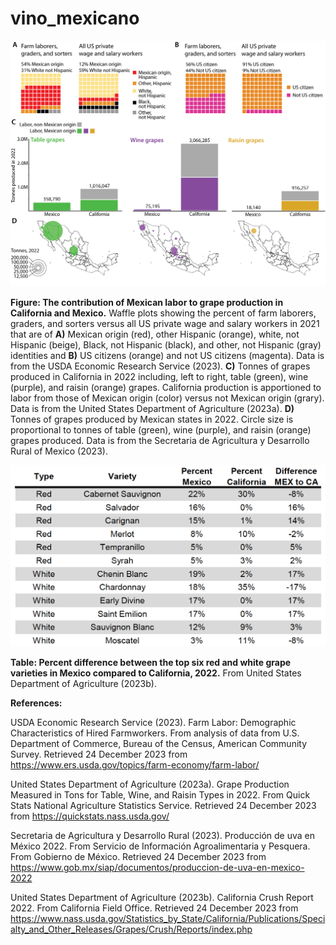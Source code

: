 # vino_mexicano

![plot](https://github.com/DanChitwood/vino_mexicano/blob/main/FIGURE.jpg)

**Figure: The contribution of Mexican labor to grape production in California and Mexico.** Waffle plots showing the percent of farm laborers, graders, and sorters versus all US private wage and salary workers in 2021 that are of **A)** Mexican origin (red), other Hispanic (orange), white, not Hispanic (beige), Black, not Hispanic (black), and other, not Hispanic (gray) identities and **B)** US citizens (orange) and not US citizens (magenta). Data is from the USDA Economic Research Service (2023). **C)** Tonnes of grapes produced in California in 2022 including, left to right, table (green), wine (purple), and raisin (orange) grapes. California production is apportioned to labor from those of Mexican origin (color) versus not Mexican origin (grary). Data is from the United States Department of Agriculture (2023a). **D)** Tonnes of grapes produced by Mexican states in 2022. Circle size is proportional to tonnes of table (green), wine (purple), and raisin (orange) grapes produced. Data is from the Secretaria de Agricultura y Desarrollo Rural of Mexico (2023).

![plot](https://github.com/DanChitwood/vino_mexicano/blob/main/TABLE.png)

**Table: Percent difference between the top six red and white grape varieties in Mexico compared to California, 2022.** From United States Department of Agriculture (2023b).

**References:**

USDA Economic Research Service (2023). Farm Labor: Demographic Characteristics of Hired Farmworkers. From analysis of data from U.S. Department of Commerce, Bureau of the Census, American Community Survey. Retrieved 24 December 2023 from https://www.ers.usda.gov/topics/farm-economy/farm-labor/

United States Department of Agriculture (2023a). Grape Production Measured in Tons for Table, Wine, and Raisin Types in 2022. From Quick Stats National Agriculture Statistics Service. Retrieved 24 December 2023 from https://quickstats.nass.usda.gov/

Secretaria de Agricultura y Desarrollo Rural (2023). Producción de uva en México 2022. From Servicio de Información Agroalimentaria y Pesquera. From Gobierno de México. Retrieved 24 December 2023 from https://www.gob.mx/siap/documentos/produccion-de-uva-en-mexico-2022 

United States Department of Agriculture (2023b). California Crush Report 2022. From California Field Office. Retrieved 24 December 2023 from https://www.nass.usda.gov/Statistics_by_State/California/Publications/Specialty_and_Other_Releases/Grapes/Crush/Reports/index.php

